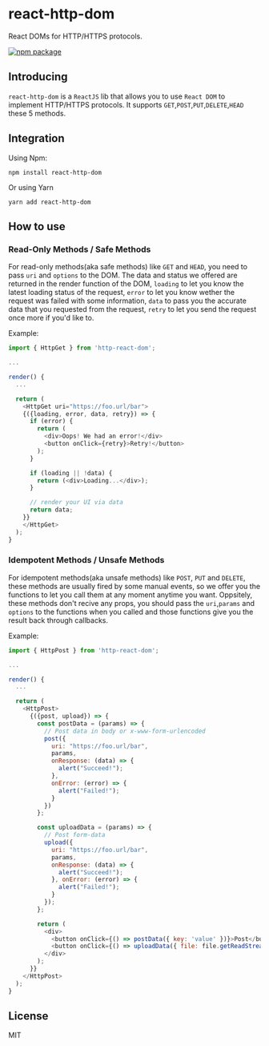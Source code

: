 # react-http-dom

React DOMs for HTTP/HTTPS protocols.

[![npm package](https://nodei.co/npm/react-http-dom.png)](https://nodei.co/npm/react-http-dom/)

## Introducing

`react-http-dom` is a `ReactJS` lib that allows you to use `React DOM` to implement HTTP/HTTPS protocols. It supports `GET`,`POST`,`PUT`,`DELETE`,`HEAD` these 5 methods.

## Integration

Using Npm:

```
npm install react-http-dom
```

Or using Yarn

```
yarn add react-http-dom
```

## How to use

### Read-Only Methods / Safe Methods

For read-only methods(aka safe methods) like `GET` and `HEAD`, you need to pass `uri` and `options` to the DOM. The data and status we offered are returned in the render function of the DOM, `loading` to let you know the latest loading status of the request, `error` to let you know wether the request was failed with some information, `data` to pass you the accurate data that you requested from the request, `retry` to let you send the request once more if you'd like to.

Example:

```javascript
import { HttpGet } from 'http-react-dom';

...

render() {
  ...

  return (
    <HttpGet uri="https://foo.url/bar">
    {({loading, error, data, retry}) => {
      if (error) {
        return (
          <div>Oops! We had an error!</div>
          <button onClick={retry}>Retry!</button>
        );
      }

      if (loading || !data) {
        return (<div>Loading...</div>);
      }

      // render your UI via data
      return data;
    }}
    </HttpGet>
  );
}

```

### Idempotent Methods / Unsafe Methods

For idempotent methods(aka unsafe methods) like `POST`, `PUT` and `DELETE`, these methods are usually fired by some manual events, so we offer you the functions to let you call them at any moment anytime you want. Oppsitely, these methods don't recive any props, you should pass the `uri`,`params` and `options` to the functions when you called and those functions give you the result back through callbacks.

Example:

```javascript
import { HttpPost } from 'http-react-dom';

...

render() {
  ...

  return (
    <HttpPost>
      {({post, upload}) => {
        const postData = (params) => {
          // Post data in body or x-www-form-urlencoded
          post({
            uri: "https://foo.url/bar",
            params,
            onResponse: (data) => {
              alert("Succeed!");
            },
            onError: (error) => {
              alert("Failed!");
            }
          })
        };

        const uploadData = (params) => {
          // Post form-data
          upload({
            uri: "https://foo.url/bar",
            params,
            onResponse: (data) => {
              alert("Succeed!");
            }, onError: (error) => {
              alert("Failed!");
            }
          });
        };

        return (
          <div>
            <button onClick={() => postData({ key: 'value' })}>Post</button>
            <button onClick={() => uploadData({ file: file.getReadStream() })}>Upload</button>
          </div>
        );
      }}
    </HttpPost>
  );
}

```

## License

MIT
